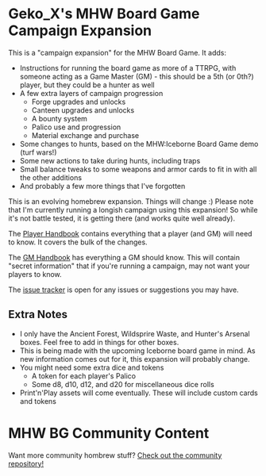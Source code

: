 # Geko_X's MHW Board Game Campaign Expansion

This is a "campaign expansion" for the MHW Board Game. It adds:
* Instructions for running the board game as more of a TTRPG, with someone acting as a Game Master (GM) - this should be a 5th (or 0th?) player, but they could be a hunter as well
* A few extra layers of campaign progression
  * Forge upgrades and unlocks
  * Canteen upgrades and unlocks
  * A bounty system
  * Palico use and progression
  * Material exchange and purchase
* Some changes to hunts, based on the MHW:Iceborne Board Game demo (turf wars!)
* Some new actions to take during hunts, including traps
* Small balance tweaks to some weapons and armor cards to fit in with all the other additions
* And probably a few more things that I've forgotten

This is an evolving homebrew expansion. Things will change :)
Please note that I'm currently running a longish campaign using this expansion! So while it's not battle tested, it is getting there (and works quite well already).

The [Player Handbook](player_handbook.md) contains everything that a player (and GM) will need to know. It covers the bulk of the changes.

The [GM Handbook](gm_handbook.md) has everything a GM should know. This will contain "secret information" that if you're running a campaign, may not want your players to know.

The [issue tracker](https://github.com/Geko-X/MHW-Campaign-Expansion/issues) is open for any issues or suggestions you may have.

## Extra Notes

* I only have the Ancient Forest, Wildsprire Waste, and Hunter's Arsenal boxes. Feel free to add in things for other boxes.
* This is being made with the upcoming Iceborne board game in mind. As new information comes out for it, this expansion will probably change.
* You might need some extra dice and tokens
  * A token for each player's Palico
  * Some d8, d10, d12, and d20 for miscellaneous dice rolls
* Print'n'Play assets will come eventually. These will include custom cards and tokens

# MHW BG Community Content

Want more community hombrew stuff? [Check out the community repository!](https://github.com/P1Rh0/MHW-TBG-Community-content)

